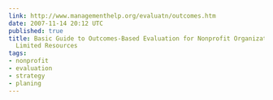 ```yaml
---
link: http://www.managementhelp.org/evaluatn/outcomes.htm
date: 2007-11-14 20:12 UTC
published: true
title: Basic Guide to Outcomes-Based Evaluation for Nonprofit Organizations with Very
  Limited Resources
tags:
- nonprofit
- evaluation
- strategy
- planing
---
```



